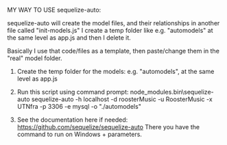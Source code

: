 MY WAY TO USE sequelize-auto:

sequelize-auto will create the model files, and their relationships in another file called "init-models.js"
I create a temp folder like e.g. "automodels" at the same level as app.js and then I delete it.

Basically I use that code/files as a template, then paste/change them in the "real" model folder.

1) Create the temp folder for the models: e.g. "automodels", at the same level as app.js

2) Run this script using command prompt:
node_modules\.bin\sequelize-auto sequelize-auto -h localhost -d roosterMusic -u RoosterMusic -x UTNfra -p 3306 -e mysql -o "./automodels"

3) See the documentation here if needed: https://github.com/sequelize/sequelize-auto
There you have the command to run on Windows + parameters.